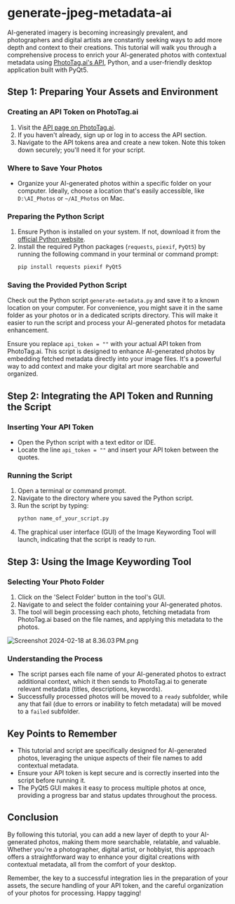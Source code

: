 # generate-jpeg-metadata-ai

AI-generated imagery is becoming increasingly prevalent, and photographers and digital artists are constantly seeking ways to add more depth and context to their creations. This tutorial will walk you through a comprehensive process to enrich your AI-generated photos with contextual metadata using [PhotoTag.ai's API](http://www.phototag.ai/api), Python, and a user-friendly desktop application built with PyQt5.

## Step 1: Preparing Your Assets and Environment

### Creating an API Token on PhotoTag.ai
1. Visit the [API page on PhotoTag.ai](http://www.phototag.ai/api).
2. If you haven't already, sign up or log in to access the API section.
3. Navigate to the API tokens area and create a new token. Note this token down securely; you'll need it for your script.

### Where to Save Your Photos
- Organize your AI-generated photos within a specific folder on your computer. Ideally, choose a location that's easily accessible, like `D:\AI_Photos` or `~/AI_Photos` on Mac.

### Preparing the Python Script
1. Ensure Python is installed on your system. If not, download it from the [official Python website](https://www.python.org/downloads/).
2. Install the required Python packages (`requests`, `piexif`, `PyQt5`) by running the following command in your terminal or command prompt:
   ```bash
   pip install requests piexif PyQt5
   ```
### Saving the Provided Python Script

Check out the Python script `generate-metadata.py` and save it to a known location on your computer. For convenience, you might save it in the same folder as your photos or in a dedicated scripts directory. This will make it easier to run the script and process your AI-generated photos for metadata enhancement.

Ensure you replace `api_token = ""` with your actual API token from PhotoTag.ai. This script is designed to enhance AI-generated photos by embedding fetched metadata directly into your image files. It's a powerful way to add context and make your digital art more searchable and organized.

## Step 2: Integrating the API Token and Running the Script

### Inserting Your API Token
- Open the Python script with a text editor or IDE.
- Locate the line `api_token = ""` and insert your API token between the quotes.

### Running the Script
1. Open a terminal or command prompt.
2. Navigate to the directory where you saved the Python script.
3. Run the script by typing:
   ```bash
   python name_of_your_script.py
   ```
4. The graphical user interface (GUI) of the Image Keywording Tool will launch, indicating that the script is ready to run.

## Step 3: Using the Image Keywording Tool

### Selecting Your Photo Folder
1. Click on the 'Select Folder' button in the tool's GUI.
2. Navigate to and select the folder containing your AI-generated photos.
3. The tool will begin processing each photo, fetching metadata from PhotoTag.ai based on the file names, and applying this metadata to the photos.

![Screenshot 2024-02-18 at 8.36.03 PM.png](https://res.cloudinary.com/ddnugojjc/image/upload/v1708306574/Screenshot_2024_02_18_at_8_36_03_PM_b5a7d7f582.png)

### Understanding the Process
- The script parses each file name of your AI-generated photos to extract additional context, which it then sends to PhotoTag.ai to generate relevant metadata (titles, descriptions, keywords).
- Successfully processed photos will be moved to a `ready` subfolder, while any that fail (due to errors or inability to fetch metadata) will be moved to a `failed` subfolder.

## Key Points to Remember
- This tutorial and script are specifically designed for AI-generated photos, leveraging the unique aspects of their file names to add contextual metadata.
- Ensure your API token is kept secure and is correctly inserted into the script before running it.
- The PyQt5 GUI makes it easy to process multiple photos at once, providing a progress bar and status updates throughout the process.

## Conclusion
By following this tutorial, you can add a new layer of depth to your AI-generated photos, making them more searchable, relatable, and valuable. Whether you're a photographer, digital artist, or hobbyist, this approach offers a straightforward way to enhance your digital creations with contextual metadata, all from the comfort of your desktop.

Remember, the key to a successful integration lies in the preparation of your assets, the secure handling of your API token, and the careful organization of your photos for processing. Happy tagging!
